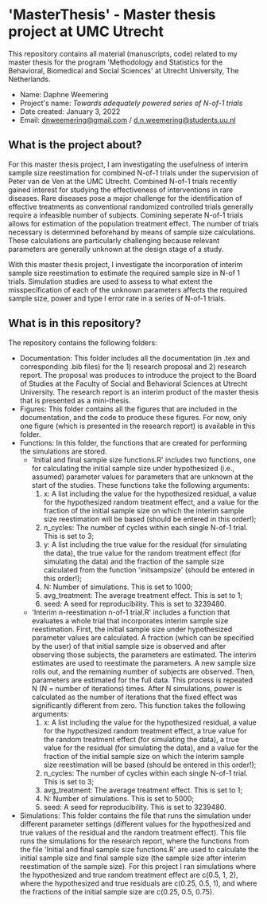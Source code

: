 # 'MasterThesis' - Master thesis project at UMC Utrecht
This repository contains all material (manuscripts, code) related to my master thesis for the program 'Methodology and Statistics for the Behavioral, Biomedical and Social Sciences' at Utrecht University, The Netherlands.

- Name: Daphne Weemering
- Project's name: *Towards adequately powered series of N-of-1 trials*
- Date created: January 3, 2022
- Email: dnweemering@gmail.com / d.n.weemering@students.uu.nl

## What is the project about?
For this master thesis project, I am investigating the usefulness of interim sample size reestimation for combined N-of-1 trials under the supervision of Peter van de Ven at the UMC Utrecht. Combined N-of-1 trials recently gained interest for studying the effectiveness of interventions in rare diseases. Rare diseases pose a major challenge for the identification of effective treatments as conventional randomized controlled trials generally require a infeasible number of subjects. Comining seperate N-of-1 trials allows for estimation of the population treatment effect. The number of trials necessary is determined beforehand by means of sample size calculations. These calculations are particularly challenging because relevant parameters are generally unknown at the design stage of a study. 

With this master thesis project, I investigate the incorporation of interim sample size reestimation to estimate the required sample size in N-of 1 trials. Simulation studies are used to assess to what extent the misspecification of each of the unknown parameters affects the required sample size, power and type I error rate in a series of N-of-1 trials.

## What is in this repository?
The repository contains the following folders:
- Documentation: This folder includes all the documentation (in .tex and corresponding .bib files) for the 1) research proposal and 2) research report. The proposal was produces to introduce the project to the Board of Studies at the Faculty of Social and Behavioral Sciences at Utrecht University. The research report is an interim product of the master thesis that is presented as a mini-thesis. 
- Figures: This folder contains all the figures that are included in the documentation, and the code to produce these figures. For now, only one figure (which is presented in the research report) is available in this folder. 
- Functions: In this folder, the functions that are created for performing the simulations are stored.
  - 'Initial and final sample size functions.R' includes two functions, one for calculating the initial sample size under hypothesized (i.e., assumed) parameter values for parameters that are unknown at the start of the studies. These functions take the following arguments: 
    1. x: A list including the value for the hypothesized residual, a value for the hypothesized random treatment effect, and a value for the fraction of the initial sample size on which the interim sample size reestimation will be based (should be entered in this order!);
    2. n_cycles: The number of cycles within each single N-of-1 trial. This is set to 3; 
    3. y: A list including the true value for the residual (for simulating the data), the true value for the random treatment effect (for simulating the data) and the fraction of the sample size calculated from the function 'initsampsize' (should be entered in this order!);
    4. N: Number of simulations. This is set to 1000;
    5. avg_treatment: The average treatment effect. This is set to 1;
    6. seed: A seed for reproducibility. This is set to 3239480. 
  - 'Interim n-reestimation n-of-1 trial.R' includes a function that evaluates a whole trial that incorporates interim sample size reestimation. First, the initial sample size under hypothesized parameter values are calculated. A fraction (which can be specified by the user) of that initial sample size is observed and after observing those subjects, the parameters are estimated. The interim estimates are used to reestimate the parameters. A new sample size rolls out, and the remaining number of subjects are observed. Then, parameters are estimated for the full data. This process is repeated N (N = number of iterations) times. After N simulations, power is calculated as the number of iterations that the fixed effect was significantly different from zero. This function takes the following arguments: 
    1. x: A list including the value for the hypothesized residual, a value for the hypothesized random treatment effect, a true value for the random treatment effect (for simulating the data), a true value for the residual (for simulating the data), and a value for the fraction of the initial sample size on which the interim sample size reestimation will be based (should be entered in this order!); 
    2. n_cycles: The number of cycles within each single N-of-1 trial. This is set to 3; 
    3. avg_treatment: The average treatment effect. This is set to 1;
    4. N: Number of simulations. This is set to 5000;
    5. seed: A seed for reproducibility. This is set to 3239480. 
- Simulations: This folder contains the file that runs the simulation under different parameter settings (different values for the hypothesized and true values of the residual and the random treatment effect). This file runs the simulations for the research report, where the functions from the file 'Initial and final sample size functions.R' are used to calculate the initial sample size and final sample size (the sample size after interim reestimation of the sample size). For this project I ran simulations where the hypothesized and true random treatment effect are c(0.5, 1, 2), where the hypothesized and true residuals are c(0.25, 0.5, 1), and where the fractions of the initial sample size are c(0.25, 0.5, 0.75). 
